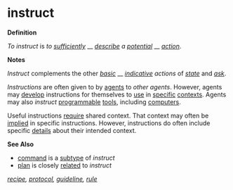 # instruct

**Definition**

_To instruct_ is _to_ [_sufficiently_](https://github.com/gcassel/Modular-Organization-Terminology/blob/master/terms/suffice.md) __ [_describe_](https://github.com/gcassel/Modular-Organization-Terminology/blob/master/terms/state.md) _a_ [_potential_](https://github.com/gcassel/Modular-Organization-Terminology/blob/master/terms/potential.md) __ [_action_](https://github.com/gcassel/Modular-Organization-Terminology/blob/master/terms/act.md).

**Notes**

_Instruct_ complements the other [_basic_](https://github.com/gcassel/Modular-Organization-Terminology/blob/master/terms/base.md) __ [_indicative_](https://github.com/gcassel/Modular-Organization-Terminology/blob/master/terms/indicate.md) _actions_ of [_state_](https://github.com/gcassel/Modular-Organization-Terminology/blob/master/terms/state.md) and [_ask_](https://github.com/gcassel/Modular-Organization-Terminology/blob/master/terms/ask.md).

_Instructions_ are often given to by [agents](https://github.com/gcassel/Modular-Organization-Terminology/blob/master/terms/agent.md) to _other agents_. However, agents may [develop](https://github.com/gcassel/Modular-Organization-Terminology/blob/master/terms/develop.md) instructions for themselves to [use](https://github.com/gcassel/Modular-Organization-Terminology/blob/master/terms/use.md) in [specific](https://github.com/gcassel/Modular-Organization-Terminology/blob/master/terms/specific.md) [contexts](https://github.com/gcassel/Modular-Organization-Terminology/blob/master/terms/context.md). Agents may also _instruct_ [programmable](https://github.com/gcassel/Modular-Organization-Terminology/blob/master/terms/program.md) [tools](https://github.com/gcassel/Modular-Organization-Terminology/blob/master/terms/tool.md), including [computers](https://github.com/gcassel/Modular-Organization-Terminology/blob/master/terms/computer.md).

Useful instructions [require](https://github.com/gcassel/Modular-Organization-Terminology/blob/master/terms/requirement.md) shared context. That context may often be [implied](https://github.com/gcassel/Modular-Organization-Terminology/blob/master/terms/imply.md) in specific instructions. However, instructions do often include specific [details](https://github.com/gcassel/Modular-Organization-Terminology/blob/master/terms/detail.md) about their intended context.

**See Also**

* [command](https://github.com/gcassel/Modular-Organization-Terminology/blob/master/terms/command.md) is a [subtype](https://github.com/gcassel/Modular-Organization-Terminology/blob/master/terms/subtype.md) of _instruct_
* [plan](https://github.com/gcassel/Modular-Organization-Terminology/blob/master/terms/plan.md) is closely [related](https://github.com/gcassel/Modular-Organization-Terminology/blob/master/terms/relate.md) to _instruct_

[_recipe_](https://github.com/gcassel/Modular-Organization-Terminology/blob/master/terms/recipe.md)_,_ [_protocol_](https://github.com/gcassel/Modular-Organization-Terminology/blob/master/terms/protocol.md)_,_ [_guideline_](https://github.com/gcassel/Modular-Organization-Terminology/blob/master/terms/guideline.md)_,_ [_rule_](https://github.com/gcassel/Modular-Organization-Terminology/blob/master/terms/rule.md)
